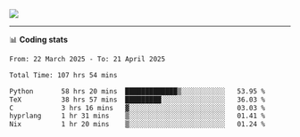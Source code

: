 <picture>
  <source
  srcset="https://github-readme-stats.vercel.app/api?username=sant0s12&show_icons=true&theme=dark"
  media="(prefers-color-scheme: dark)"
  />
  <source
  srcset="https://github-readme-stats.vercel.app/api?username=sant0s12&show_icons=true"
  media="(prefers-color-scheme: light)"
  />
  <img src="https://github-readme-stats.vercel.app/api?username=sant0s12&show_icons=true" />
</picture>

---

📊 **Coding stats**

<!--START_SECTION:waka-->

```txt
From: 22 March 2025 - To: 21 April 2025

Total Time: 107 hrs 54 mins

Python       58 hrs 20 mins  █████████████▒░░░░░░░░░░░   53.95 %
TeX          38 hrs 57 mins  █████████░░░░░░░░░░░░░░░░   36.03 %
C            3 hrs 16 mins   ▓░░░░░░░░░░░░░░░░░░░░░░░░   03.03 %
hyprlang     1 hr 31 mins    ▒░░░░░░░░░░░░░░░░░░░░░░░░   01.41 %
Nix          1 hr 20 mins    ▒░░░░░░░░░░░░░░░░░░░░░░░░   01.24 %
```

<!--END_SECTION:waka-->
